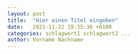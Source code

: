 ```yaml
---
layout: post
title:  "Hier einen Titel eingeben"
date:   2021-11-22 19:35:36 +0100
categories: schlagwort1 schlagwort2 ...
author: Vorname Nachname
---
```

